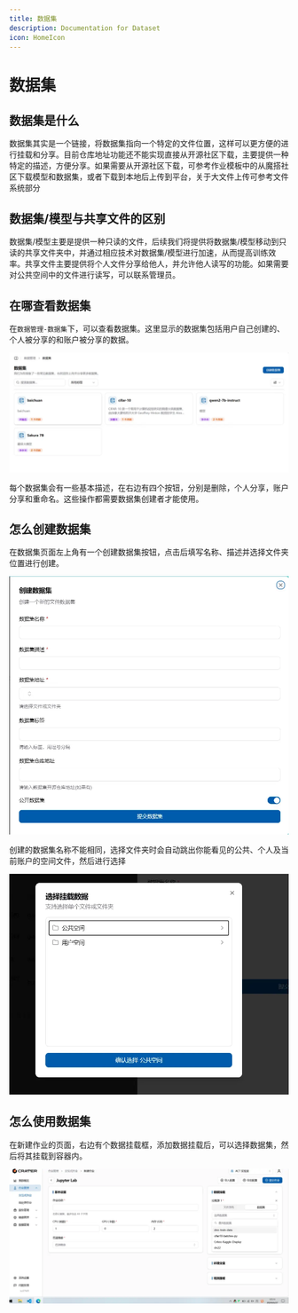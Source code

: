 ```yaml
---
title: 数据集
description: Documentation for Dataset
icon: HomeIcon
---
```


# 数据集

## 数据集是什么

数据集其实是一个链接，将数据集指向一个特定的文件位置，这样可以更方便的进行挂载和分享。目前仓库地址功能还不能实现直接从开源社区下载，主要提供一种特定的描述，方便分享。如果需要从开源社区下载，可参考作业模板中的从魔搭社区下载模型和数据集，或者下载到本地后上传到平台，关于大文件上传可参考文件系统部分

## 数据集/模型与共享文件的区别

数据集/模型主要是提供一种只读的文件，后续我们将提供将数据集/模型移动到只读的共享文件夹中，并通过相应技术对数据集/模型进行加速，从而提高训练效率。共享文件主要提供将个人文件分享给他人，并允许他人读写的功能。如果需要对公共空间中的文件进行读写，可以联系管理员。

## 在哪查看数据集

在`数据管理-数据集`下，可以查看数据集。这里显示的数据集包括用户自己创建的、个人被分享的和账户被分享的数据。

![dataset](./img/dataset.webp)

每个数据集会有一些基本描述，在右边有四个按钮，分别是删除，个人分享，账户分享和重命名。这些操作都需要数据集创建者才能使用。

## 怎么创建数据集

在数据集页面左上角有一个创建数据集按钮，点击后填写名称、描述并选择文件夹位置进行创建。

![dataset-create](./img/dataset-create.webp)

创建的数据集名称不能相同，选择文件夹时会自动跳出你能看见的公共、个人及当前账户的空间文件，然后进行选择

![alt text](./img/select-file.webp)

## 怎么使用数据集

在新建作业的页面，右边有个数据挂载框，添加数据挂载后，可以选择数据集，然后将其挂载到容器内。

![alt text](./img/mount.webp)
